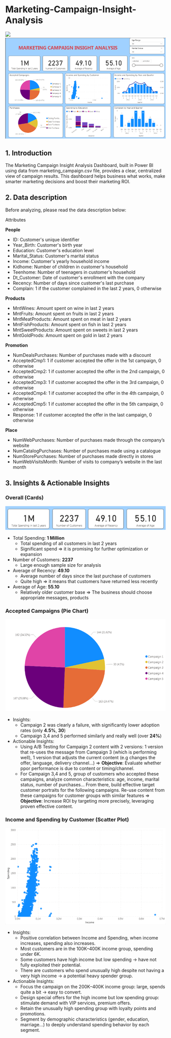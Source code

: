 # Marketing-Campaign-Insight-Analysis
![](https://encrypted-tbn0.gstatic.com/images?q=tbn:ANd9GcSg1Ww_wwUfgcooxvxmP15ErJPBl3_zIaHp5A&s)
![](images/marketing.png)

## 1. Introduction
The Marketing Campaign Insight Analysis Dashboard, built in Power BI using data from marketing_campaign.csv file, provides a clear, centralized view of campaign results. This dashboard helps business what works, make smarter marketing decisions and boost their marketing ROI.
## 2. Data description
Before analyzing, please read the data description below:

Attributes

**People**
- ID: Customer's unique identifier
- Year_Birth: Customer's birth year
- Education: Customer's education level
- Marital_Status: Customer's marital status
- Income: Customer's yearly household income
- Kidhome: Number of children in customer's household
- Teenhome: Number of teenagers in customer's household
- Dt_Customer: Date of customer's enrollment with the company
- Recency: Number of days since customer's last purchase
- Complain: 1 if the customer complained in the last 2 years, 0 otherwise
  
**Products**
  
- MntWines: Amount spent on wine in last 2 years
- MntFruits: Amount spent on fruits in last 2 years
- MntMeatProducts: Amount spent on meat in last 2 years
- MntFishProducts: Amount spent on fish in last 2 years
- MntSweetProducts: Amount spent on sweets in last 2 years
- MntGoldProds: Amount spent on gold in last 2 years
  
**Promotion**
  
- NumDealsPurchases: Number of purchases made with a discount
- AcceptedCmp1: 1 if customer accepted the offer in the 1st campaign, 0 otherwise
- AcceptedCmp2: 1 if customer accepted the offer in the 2nd campaign, 0 otherwise
- AcceptedCmp3: 1 if customer accepted the offer in the 3rd campaign, 0 otherwise
- AcceptedCmp4: 1 if customer accepted the offer in the 4th campaign, 0 otherwise
- AcceptedCmp5: 1 if customer accepted the offer in the 5th campaign, 0 otherwise
- Response: 1 if customer accepted the offer in the last campaign, 0 otherwise
  
**Place**

- NumWebPurchases: Number of purchases made through the company’s website
- NumCatalogPurchases: Number of purchases made using a catalogue
- NumStorePurchases: Number of purchases made directly in stores
- NumWebVisitsMonth: Number of visits to company’s website in the last month

## 3. Insights & Actionable Insights
### Overall (Cards)
![](images/marketing_1.png)
- Total Spending: **1 Million**
  - Total spending of all customers in last 2 years
  - Significant spend => it is promising for further optimization or expansion
- Number of Customers: **2237**
  - Large enough sample size for analysis
- Average of Recency: **49.10**
  - Average number of days since the last purchase of customers
  - Quite high => it means that customers have returned less recently
- Average of Age: **55.10**
  - Relatively older customer base => The business should choose appropriate messages, products

### Accepted Campaigns (Pie Chart)
![](images/marketing_2.png)
- Insights:
  - Campaign 2 was clearly a failure, with significantly lower adoption rates (only **4.5%**, **30**)
  - Campaign 3,4 and 5 performed similarly and really well (over **24%**)
- Actionable Insights:
  - Using A/B Testing for Campaign 2 content with 2 versions: 1 version that re-uses the message from Campaign 3 (which is performing well), 1 version that adjusts the current content (e.g changes the offer, language, delivery channel...) => **Objective**: Evaluate whether ppor performance is due to content or timing/channel.
  - For Campaign 3,4 and 5, group of customers who accepted these campaigns, analyze common characteristics: age, income, marital status, number of purchases... From there, build effective target customer portraits for the following campaigns. Re-use content from these campaigns for customer groups with similar features => **Objective**: Increase ROI by targeting more precisely, leveraging proven effective content.

### Income and Spending by Customer (Scatter Plot)
![](images/marketing_3.png)
- Insights:
  - Positive correlation between Income and Spending, when income increases, spending also increases.
  - Most customers are in the 100K–400K income group, spending under 6K.
  - Some customers have high income but low spending → have not fully exploited their potential.
  - There are customers who spend unusually high despite not having a very high income → a potential heavy spender group.
- Actionable Insights:
  - Focus the campaign on the 200K–400K income group: large, spends quite a bit → easy to convert.
  - Design special offers for the high income but low spending group: stimulate demand with VIP services, premium offers.
  - Retain the unusually high spending group with loyalty points and promotions.
  - Segment by demographic characteristics (gender, education, marriage...) to deeply understand spending behavior by each segment.

### 
